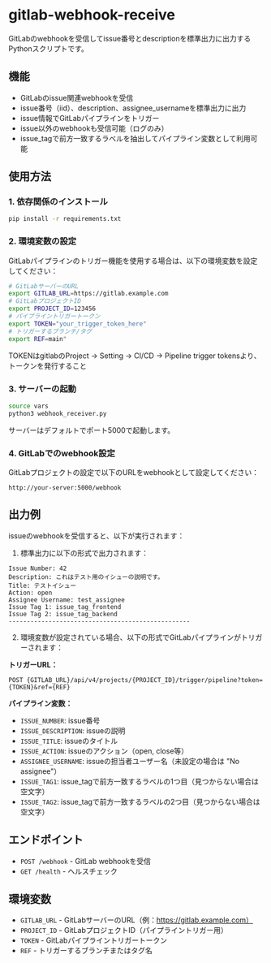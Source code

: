 # gitlab-webhook-receive

GitLabのwebhookを受信してissue番号とdescriptionを標準出力に出力するPythonスクリプトです。

## 機能

- GitLabのissue関連webhookを受信
- issue番号（iid）、description、assignee_usernameを標準出力に出力
- issue情報でGitLabパイプラインをトリガー
- issue以外のwebhookも受信可能（ログのみ）
- issue_tagで前方一致するラベルを抽出してパイプライン変数として利用可能

## 使用方法

### 1. 依存関係のインストール

```bash
pip install -r requirements.txt
```

### 2. 環境変数の設定

GitLabパイプラインのトリガー機能を使用する場合は、以下の環境変数を設定してください：

```bash
# GitLabサーバーのURL
export GITLAB_URL=https://gitlab.example.com
# GitLabプロジェクトID
export PROJECT_ID=123456
# パイプライントリガートークン
export TOKEN="your_trigger_token_here"
# トリガーするブランチ/タグ
export REF=main"
```

TOKENはgitlabのProject -> Setting -> CI/CD -> Pipeline trigger  tokensより、トークンを発行すること

### 3. サーバーの起動

```bash
source vars
python3 webhook_receiver.py
```

サーバーはデフォルトでポート5000で起動します。

### 4. GitLabでのwebhook設定

GitLabプロジェクトの設定で以下のURLをwebhookとして設定してください：

```
http://your-server:5000/webhook
```

## 出力例

issueのwebhookを受信すると、以下が実行されます：

1. 標準出力に以下の形式で出力されます：

```
Issue Number: 42
Description: これはテスト用のイシューの説明です。
Title: テストイシュー
Action: open
Assignee Username: test_assignee
Issue Tag 1: issue_tag_frontend
Issue Tag 2: issue_tag_backend
--------------------------------------------------
```

2. 環境変数が設定されている場合、以下の形式でGitLabパイプラインがトリガーされます：

**トリガーURL：**
```
POST {GITLAB_URL}/api/v4/projects/{PROJECT_ID}/trigger/pipeline?token={TOKEN}&ref={REF}
```

**パイプライン変数：**
- `ISSUE_NUMBER`: issue番号
- `ISSUE_DESCRIPTION`: issueの説明
- `ISSUE_TITLE`: issueのタイトル  
- `ISSUE_ACTION`: issueのアクション（open, close等）
- `ASSIGNEE_USERNAME`: issueの担当者ユーザー名（未設定の場合は "No assignee"）
- `ISSUE_TAG1`: issue_tagで前方一致するラベルの1つ目（見つからない場合は空文字）
- `ISSUE_TAG2`: issue_tagで前方一致するラベルの2つ目（見つからない場合は空文字）

## エンドポイント

- `POST /webhook` - GitLab webhookを受信
- `GET /health` - ヘルスチェック

## 環境変数

- `GITLAB_URL` - GitLabサーバーのURL（例：https://gitlab.example.com）
- `PROJECT_ID` - GitLabプロジェクトID（パイプライントリガー用）
- `TOKEN` - GitLabパイプライントリガートークン
- `REF` - トリガーするブランチまたはタグ名
